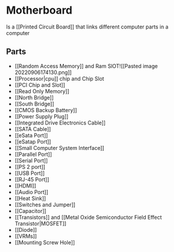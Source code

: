 # Motherboard
Is a [[Printed Circuit Board]] that links different computer parts in a computer

## Parts
- [[Random Access Memory]] and Ram SlOT![[Pasted image 20220906174130.png]]
- [[Processor|cpu]] chip and Chip Slot
- [[PCI Chip and Slot]]
- [[Read Only Memory]]
- [[North Bridge]]
- [[South Bridge]]
- [[CMOS Backup Battery]]
- [[Power Supply Plug]]
- [[Integrated Drive Electronics Cable]]
- [[SATA Cable]]
- [[eSata Port]]
- [[eSatap Port]]
- [[Small Computer System Interface]]
- [[Parallel Port]]
- [[Serial Port]]
- [[PS 2 port]]
- [[USB Port]]
- [[RJ-45 Port]]
- [[HDMI]]
- [[Audio Port]]
- [[Heat Sink]]
- [[Switches and Jumper]]
- [[Capacitor]]
- [[Transistors]] and [[Metal Oxide Semiconductor Field Effect Transistor|MOSFET]]
- [[Diode]]
- [[VRMs]]
- [[Mounting Screw Hole]]

